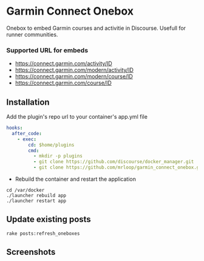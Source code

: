 # Garmin Connect Onebox

Onebox to embed Garmin courses and activitie in Discourse. Usefull for runner communities.

### Supported URL for embeds
 - https://connect.garmin.com/activity/ID
 - https://connect.garmin.com/modern/activity/ID
 - https://connect.garmin.com/modern/course/ID
 - https://connect.garmin.com/course/ID

## Installation

Add the plugin's repo url to your container's app.yml file

```yml
hooks:
  after_code:
    - exec:
        cd: $home/plugins
        cmd:
          - mkdir -p plugins
          - git clone https://github.com/discourse/docker_manager.git
          - git clone https://github.com/mrloop/garmin_connect_onebox.git
```
* Rebuild the container and restart the application

```
cd /var/docker
./launcher rebuild app
./launcher restart app
```

## Update existing posts
```
rake posts:refresh_oneboxes
```

## Screenshots
